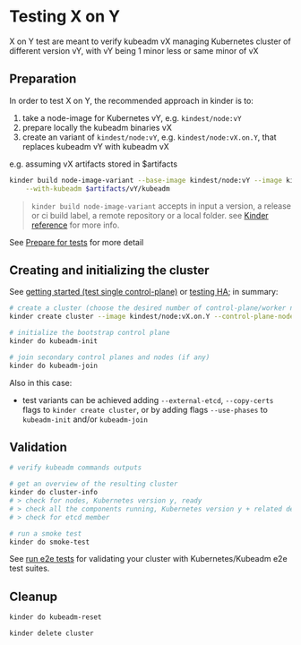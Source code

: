 # Testing X on Y

X on Y test are meant to verify kubeadm vX managing Kubernetes cluster of different version vY,
with vY being 1 minor less or same minor of vX

## Preparation

In order to test X on Y, the recommended approach in kinder is to:

1. take a node-image for Kubernetes vY, e.g. `kindest/node:vY`
2. prepare locally the kubeadm binaries vX
3. create an variant of `kindest/node:vY`, e.g. `kindest/node:vX.on.Y`, that replaces kubeadm vY
with kubeadm vX

e.g. assuming vX artifacts stored in $artifacts

```bash
kinder build node-image-variant --base-image kindest/node:vY --image kindest/node:vX.on.Y \
    --with-kubeadm $artifacts/vY/kubeadm
```

> `kinder build node-image-variant` accepts in input a version, a release or ci build label,
> a remote repository or a local folder. see [Kinder reference](reference.md) for more info.

See [Prepare for tests](prepare-for-tests.md) for more detail

## Creating and initializing the cluster

See [getting started (test single control-plane)](getting-started.md) or [testing HA](test-HA.md);
in summary:

```bash
# create a cluster (choose the desired number of control-plane/worker nodes)
kinder create cluster --image kindest/node:vX.on.Y --control-plane-nodes 1 --worker-nodes 0

# initialize the bootstrap control plane
kinder do kubeadm-init

# join secondary control planes and nodes (if any)
kinder do kubeadm-join
```

Also in this case:

- test variants can be achieved adding  `--external-etcd`, `--copy-certs` flags to `kinder create cluster`, or by adding flags `--use-phases` to `kubeadm-init` and/or `kubeadm-join`

## Validation

```bash
# verify kubeadm commands outputs

# get an overview of the resulting cluster
kinder do cluster-info
# > check for nodes, Kubernetes version y, ready
# > check all the components running, Kubernetes version y + related dependencies
# > check for etcd member

# run a smoke test
kinder do smoke-test
```

See [run e2e tests](e2e-test.md) for validating your cluster with Kubernetes/Kubeadm e2e test suites.

## Cleanup

```bash
kinder do kubeadm-reset

kinder delete cluster
```
